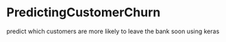 # PredictingCustomerChurn
predict which customers are more likely to leave the bank soon using keras 
